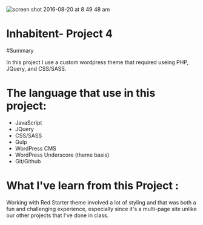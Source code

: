 ![screen shot 2016-08-20 at 8 49 48 am](https://cloud.githubusercontent.com/assets/20249491/17832612/35b81cea-66bc-11e6-8b50-edb054e772d5.png)



# Inhabitent- Project 4

#Summary 

In this project I use a custom wordpress theme that required useing PHP, JQuery, and CSS/SASS.

# The language that use in this project: 

* JavaScript
* JQuery
* CSS/SASS
* Gulp
* WordPress CMS
* WordPress Underscore (theme basis)
* Git/Github


# What I've learn from this Project :

Working with Red Starter theme involved a lot of styling and that was both a fun and challenging experience, especially since it's a multi-page site unlike our other projects that I've done in class.
